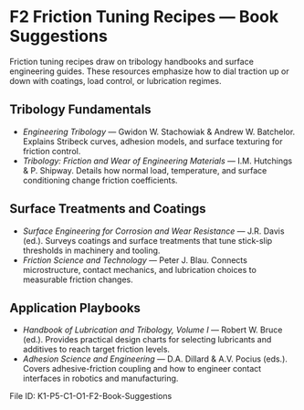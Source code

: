 # F2 Friction Tuning Recipes — Book Suggestions

Friction tuning recipes draw on tribology handbooks and surface engineering guides. These resources emphasize how to dial traction up or down with coatings, load control, or lubrication regimes.

## Tribology Fundamentals
- *Engineering Tribology* — Gwidon W. Stachowiak & Andrew W. Batchelor. Explains Stribeck curves, adhesion models, and surface texturing for friction control.
- *Tribology: Friction and Wear of Engineering Materials* — I.M. Hutchings & P. Shipway. Details how normal load, temperature, and surface conditioning change friction coefficients.

## Surface Treatments and Coatings
- *Surface Engineering for Corrosion and Wear Resistance* — J.R. Davis (ed.). Surveys coatings and surface treatments that tune stick-slip thresholds in machinery and tooling.
- *Friction Science and Technology* — Peter J. Blau. Connects microstructure, contact mechanics, and lubrication choices to measurable friction changes.

## Application Playbooks
- *Handbook of Lubrication and Tribology, Volume I* — Robert W. Bruce (ed.). Provides practical design charts for selecting lubricants and additives to reach target friction levels.
- *Adhesion Science and Engineering* — D.A. Dillard & A.V. Pocius (eds.). Covers adhesive-friction coupling and how to engineer contact interfaces in robotics and manufacturing.

File ID: K1-P5-C1-O1-F2-Book-Suggestions
